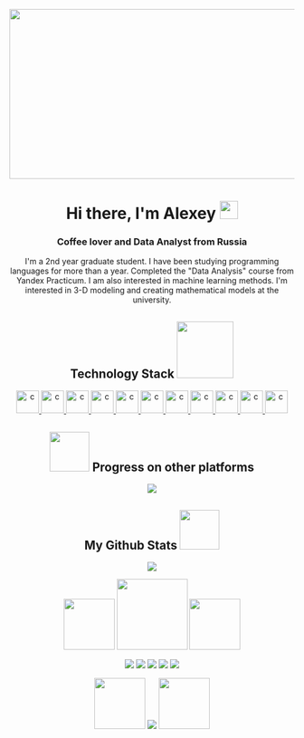 <p align="center">
<img align="center" alt="Coding" height="300" width="2000" src="https://s4.gifyu.com/images/IMG_4846.gif">
</p>
<h1 align="center">    Hi there, I'm Alexey
<img src="https://github.com/blackcater/blackcater/raw/main/images/Hi.gif" height="32"/></h1>
<h3 align="center">Coffee lover and Data Analyst from Russia</h3>

<p align="center">
<t align="center">I'm a 2nd year graduate student. I have been studying programming languages for more than a year.
  Completed the "Data Analysis" course from Yandex Practicum. I am also interested in machine learning methods.
</t>
  <t align="center">I'm interested in 3-D modeling and creating mathematical models at the university.</t>
</p>


<h2 align="center"> Technology Stack <img src="https://media.tenor.com/_UAzO1DIVSkAAAAi/bugcat-capoo.gif" height="100"/> </h2>  



<p align="center">
  <a href="https://www.python.org/" target="_blank"> <img src="https://cdn.icon-icons.com/icons2/2699/PNG/512/python_logo_icon_168886.png" alt="c" width="40" height="40" /> </a> <a href="https://html.spec.whatwg.org/" target="_blank"> <img src="https://cdn.icon-icons.com/icons2/2107/PNG/512/file_type_html_icon_130541.png" alt="c" width="40" height="40" /> </a> <a href="https://www.postgresql.org/" target="_blank"> <img src="https://cdn.icon-icons.com/icons2/2699/PNG/512/postgresql_logo_icon_170835.png" alt="c" width="40" height="40" /> </a> <a href="https://www.mysql.com/" target="_blank"> <img src="https://cdn.icon-icons.com/icons2/2699/PNG/512/mysql_logo_icon_169940.png" alt="c" width="40" height="40" /> </a> <a href="https://www.sqlite.org/index.html" target="_blank"> <img src="https://cdn.icon-icons.com/icons2/2699/PNG/512/sqlite_logo_icon_169724.png" alt="c" width="40" height="40" /> </a> <a href="https://jupyter.org/" target="_blank"> <img src="https://cdn.icon-icons.com/icons2/2699/PNG/512/jupyter_logo_icon_169452.png" alt="c" width="40" height="40" /> </a> <a href="https://www.adobe.com/" target="_blank"> <img src="https://cdn.icon-icons.com/icons2/1243/PNG/512/adobephotoshopicon_84144.png" alt="c" width="40" height="40" /> </a> <a href="https://www.adobe.com/products/substance3d-painter.html" target="_blank"> <img src="https://cdn.icon-icons.com/icons2/3053/PNG/512/adobe_substance_painter_macos_bigsur_icon_190426.png" alt="c" width="40" height="40" /> </a> <a href="https://www.blender.org/" target="_blank"> <img src="https://cdn.icon-icons.com/icons2/195/PNG/256/Blender_23505.png" alt="c" width="40" height="40" /> </a> <a href="https://pixologic.com/" target="_blank"> <img src="https://cdn.icon-icons.com/icons2/195/PNG/256/ZBrush_23469.png" alt="c" width="40" height="40" /> </a> <a href="https://marmoset.co/toolbag/" target="_blank"> <img src="https://im.wampi.ru/2022/10/09/25132523_8617e26c37.png" alt="c" width="40" height="40" /> </a> </p>



<h2 align="center"> <img src="https://media.tenor.com/SU3eVySjlU0AAAAi/fatty-computer.gif" height="70"/> Progress on other platforms </h2> 
<p align="center">
<img src=https://www.codewars.com/users/Alyoshka404/badges/large>  
</p>



<h2 align="center"> My Github Stats <img src="https://media.tenor.com/5lQ1TYrAfdsAAAAi/capoo-blue.gif" height="70"/> </h2>  

<p align="center">
  <img src="https://github-readme-stats.vercel.app/api?username=Alyoshka404&theme=dracula&show_icons=true"  /> 
  </p>
 <p align="center">
  <img src="https://media.tenor.com/rbG0qO5oB70AAAAj/bugcat-bugcatsticker.gif" height="90" />
  <img src="https://github-readme-stats.vercel.app/api/top-langs/?username=Alyoshka404&layout=compact&theme=dracula" height="125" /> 
  <img src="https://media.tenor.com/jTxM4PKuHqYAAAAj/capoo-blue.gif" height="90" />
</p>

<p align="center">

<img src="https://github-profile-summary-cards.vercel.app/api/cards/profile-details?username=Alyoshka404&theme=dracula" />
  <img src="https://github-profile-summary-cards.vercel.app/api/cards/most-commit-language?username=Alyoshka404&theme=dracula" /> <img src="https://github-profile-summary-cards.vercel.app/api/cards/repos-per-language?username=Alyoshka404&theme=dracula" />
   <img src="https://github-profile-summary-cards.vercel.app/api/cards/stats?username=Alyoshka404&theme=dracula" /> <img src="https://github-profile-summary-cards.vercel.app/api/cards/productive-time?username=Alyoshka404&theme=dracula" />
</p>


<p align="center">
  <img src="https://media.tenor.com/hW43u6bpnRMAAAAi/capoo-bugcat.gif" height="90" />
<img src="https://github-readme-streak-stats.herokuapp.com/?user=Alyoshka404&theme=dracula" />
  <img src="https://media.tenor.com/IlCvc8FeFKYAAAAi/capoo-bugcat.gif" height="90" />
</p>





